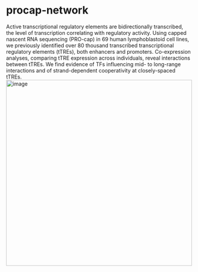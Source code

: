 # procap-network
Active transcriptional regulatory elements are bidirectionally transcribed, the level of transcription correlating with regulatory activity. Using capped nascent RNA sequencing (PRO-cap) in 69 human lymphoblastoid cell lines, we previously identified over 80 thousand transcribed transcriptional regulatory elements (tTREs), both enhancers and promoters. Co-expression analyses, comparing tTRE expression across individuals, reveal interactions between tTREs. We find evidence of TFs influencing mid- to long-range interactions and of strand-dependent cooperativity at closely-spaced tTREs.
<img width="504" alt="image" src="https://user-images.githubusercontent.com/42938330/218497413-7d4aeab3-64a3-41db-a567-e561350cc9a6.png">
